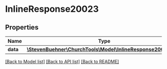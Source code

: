 # InlineResponse20023

## Properties
Name | Type | Description | Notes
------------ | ------------- | ------------- | -------------
**data** | [**\StevenBuehner\ChurchTools\Model\InlineResponse20023Data**](InlineResponse20023Data.md) |  | [optional] 

[[Back to Model list]](../../README.md#documentation-for-models) [[Back to API list]](../../README.md#documentation-for-api-endpoints) [[Back to README]](../../README.md)

